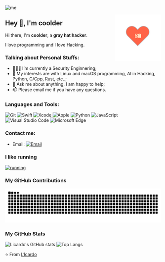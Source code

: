 ![me](https://github.com/L1cardo/L1cardo/raw/main/me.gif)

<a href="https://github.com/L1cardo/iBeats"><img align="right" width="150px" src="https://raw.githubusercontent.com/L1cardo/iBeats/main/files/heart.svg"/></a>
## Hey 👋, I'm coolder

Hi there, I'm **coolder**, a **gray hat hacker**.


I love programming and I love Hacking.

### Talking about Personal Stuffs:

- 👨🏽‍💻 I’m currently a Security Enginnering; 
- 🤔 My interests are with Linux and macOS programming, AI in Hacking, Python, C/Cpp, Rust, etc..;
- 💬 Ask me about anything, I am happy to help;
- 📫 Please email me if you have any questions.

### Languages and Tools:

![Git](https://img.shields.io/badge/Git-F05032?style=flat-square&logo=Git&logoColor=white)
![Swift](https://img.shields.io/badge/Swift-FA7343?style=flat-square&logo=Swift&logoColor=white)
![Xcode](https://img.shields.io/badge/Xcode-1575F9?style=flat-square&logo=Xcode&logoColor=white)
![Apple](https://img.shields.io/badge/iPhone_and_MacBook-999999?style=flat-square&logo=Apple&logoColor=white)
![Python](https://img.shields.io/badge/Python-3776AB?style=flat-square&logo=Python&logoColor=white)
![JavaScript](https://img.shields.io/badge/JavaScript-F7DF1E?style=flat-square&logo=JavaScript&logoColor=white)
![Visual Studio Code](https://img.shields.io/badge/Visual_Studio_Code-007ACC?style=flat-square&logo=Visual-Studio-Code&logoColor=white)
![Microsoft Edge](https://img.shields.io/badge/Microsoft_Edge-0078D7?style=flat-square&logo=Microsoft-Edge&logoColor=white)

### Contact me:

- Email: [![Email](https://img.shields.io/badge/albert.abdilim@foxmail.com-D14836?style=flat-square&logo=gmail&logoColor=white)](mailto:cooler.hsl@outlook.com)

### I like running
[![running](https://ghproxy.com/https://raw.githubusercontent.com/L1cardo/running_page/gh-pages/static/assets/github.svg)](https://run.licardo.cn)

### My GitHub Contributions

![](https://raw.githubusercontent.com/L1cardo/L1cardo/main/assets/github-contribution-grid-snake.svg)

### My GitHub Stats

![Licardo's GitHub stats](https://github-readme-stats.vercel.app/api?username=l1cardo&show_icons=true)
![Top Langs](https://github-readme-stats.vercel.app/api/top-langs/?username=l1cardo&layout=compact)

⭐️ From [L1cardo](https://github.com/L1cardo)
